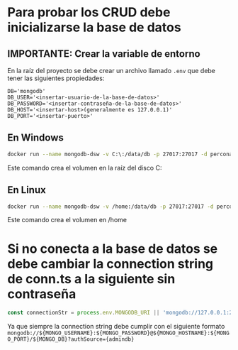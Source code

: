 # Para probar los CRUD debe inicializarse la base de datos

## IMPORTANTE: Crear la variable de entorno

En la raíz del proyecto se debe crear un archivo llamado `.env` que debe tener las siguientes propiedades:

```
DB='mongodb'
DB_USER='<insertar-usuario-de-la-base-de-datos>'
DB_PASSWORD='<insertar-contraseña-de-la-base-de-datos>'
DB_HOST='<insertar-host>(generalmente es 127.0.0.1)'
DB_PORT='<insertar-puerto>'
```

## En Windows

```bash
docker run --name mongodb-dsw -v C:\:/data/db -p 27017:27017 -d percona/percona-server-mongodb:latest
```

Este comando crea el volumen en la raíz del disco C:

## En Linux

```bash
docker run --name mongodb-dsw -v /home:/data/db -p 27017:27017 -d percona/percona-server-mongodb:latest
```

Este comando crea el volumen en /home

# Si no conecta a la base de datos se debe cambiar la connection string de conn.ts a la siguiente sin contraseña

```javascript
const connectionStr = process.env.MONGODB_URI || 'mongodb://127.0.0.1:27017/';
```

Ya que siempre la connection string debe cumplir con el siguiente formato `mongodb://${MONGO_USERNAME}:${MONGO_PASSWORD}@${MONGO_HOSTNAME}:${MONGO_PORT}/${MONGO_DB}?authSource={admindb}`
